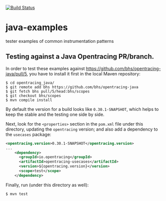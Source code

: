 [![Build Status][ci-img]][ci]

# java-examples
tester examples of common instrumentation patterns


[ci-img]: https://travis-ci.org/opentracing-contrib/java-examples.svg?branch=master
[ci]: https://travis-ci.org/opentracing-contrib/java-examples

## Testing against a Java Opentracing  PR/branch.

In order to test these examples against https://github.com/bhs/opentracing-java/pull/5, you have to install it first in the local Maven repository:

    $ cd opentracing_java/
    $ git remote add bhs https://github.com/bhs/opentracing-java
    $ git fetch bhs pull/5/head:bhs/scopes
    $ git checkout bhs/scopes
    $ mvn compile install

By default the version for a build looks like `0.30.1-SNAPSHOT`, which helps to keep the stable and the testing one side by side.

Next, look for the `<properties>` section in the `pom.xml` file under this directory, updating the `opentracing` version; and also add a dependency to the `usecases` package:

```xml
<opentracing.version>0.30.1-SNAPSHOT</opentracing.version>
...
    <dependency>
      <groupId>io.opentracing</groupId>
      <artifactId>opentracing-usecases</artifactId>
      <version>${opentracing.version}</version>
      <scope>test</scope>
    </dependency>
```

Finally, run (under this directory as well):

    $ mvn test
